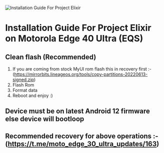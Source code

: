 ![Installation Guide For Project Elixir](https://i.imgur.com/42LxtAl.png)

# Installation Guide For Project Elixir on Motorola Edge 40 Ultra (EQS)

## Clean flash (Recommended)
1. If you are coming from stock MyUI rom flash this in recovery first :- (https://mirrorbits.lineageos.org/tools/copy-partitions-20220613-signed.zip)
2. Flash Rom
3. Format data
4. Reboot and enjoy :)

## Device must be on latest Android 12 firmware else device will bootloop
## Recommended recovery for above operations :- (https://t.me/moto_edge_30_ultra_updates/163)
